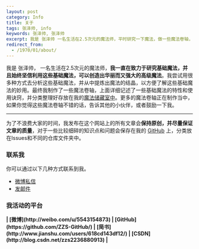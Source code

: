 ```yaml
---
layout: post
category: Info
title: 关于
tags: 张泽帅, info
keywords: 张泽帅, 张泽帅
excerpt: 我是 张泽帅 一名生活在2.5次元的魔法师，平时研究一下魔法，做一些魔法卷轴，也会把一些研究成果贡献出来，以帮助新入门的魔法师更快速的成长为高级魔法师。点击此处查看我公布的魔法研究成果。
redirect_from:
  - /1970/01/about/
---
```


我是 张泽帅， 一名生活在2.5次元的魔法师，**我一直在致力于研究基础魔法，并且始终坚信利用这些基础魔法，可以创造出华丽而又强大的高级魔法**。我尝试用很多种方式去分析这些基础魔法，并从中提炼出魔法的结晶，以方便了解这些基础魔法的妙用。最终我制作了一些魔法卷轴，上面详细记述了一些基础魔法的特性和使用诀窍，并分类整理好存放在我的[魔法储藏室中](http://www.张泽帅.com/#blog)。更多的魔法卷轴正在制作当中，如果你觉得这些魔法卷轴不错的话，告诉其他的小伙伴，或者鼓励一下我。

******

为了不浪费大家的时间，我发布在这个网站上的所有文章会**保持原创，并尽量保证文章的质量**，对于一些比较细碎的知识点和问题会保存在我的 [GitHub](https://github.com/ZZS-GitHub/) 上，分类放在Issues和不同的仓库文件夹中。

### 联系我

你可以通过以下几种方式联系到我。

* [微博私信](http://weibo.com/u/5543154873/)
* [发邮件](mailto:2236880913@QQ.com)

### 我活动的平台

<strong>
| [微博](http://weibo.com/u/5543154873)
| [GitHub](https://github.com/ZZS-GitHub/)
| [简书](http://www.jianshu.com/users/618cd143df12/)
| [CSDN](http://blog.csdn.net/zzs2236880913)
| 
</strong>

